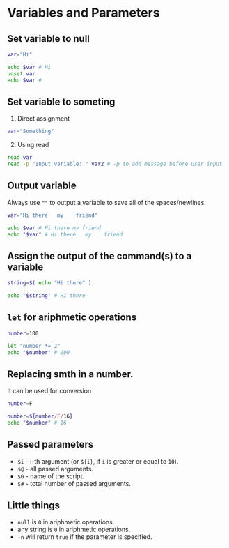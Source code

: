 # Variables and Parameters

## Set variable to null

```bash
var="Hi"

echo $var # Hi
unset var
echo $var #
```


## Set variable to someting

1. Direct assignment
```bash 
var="Something"
```

2. Using read
```bash
read var
read -p "Input variable: " var2 # -p to add message before user input
```


## Output variable

Always use `""` to output a variable to save all of the spaces/newlines.
```bash
var="Hi there   my    friend"

echo $var # Hi there my friend
echo "$var" # Hi there   my    friend
```


## Assign the output of the command(s) to a variable

```bash
string=$( echo "Hi there" )

echo "$string" # Hi there
```


## `let` for ariphmetic operations
```bash
number=100

let "number *= 2"
echo "$number" # 200
```


## Replacing smth in a number.

It can be used for conversion
```bash
number=F

number=${number/F/16}
echo "$number" # 16
```

## Passed parameters

- `$i` - i-th argument (or `${i}`, if `i` is greater or equal to `10`).
- `$@` - all passed arguments.
- `$0` - name of the script.
- `$#` - total number of passed arguments. 


## Little things

- `null` is `0` in ariphmetic operations.
- any string is `0` in ariphmetic operations.
- `-n` will return `true` if the parameter is specified.